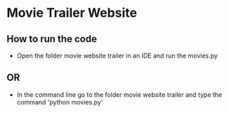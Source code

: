 # Movie Trailer Website

## How to run the code

- Open the folder movie website trailer in an IDE and run the movies.py

## OR

- In the command line go to the folder movie website trailer and type the command 'python movies.py'
